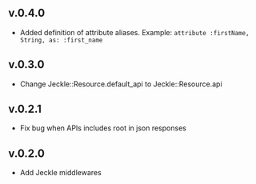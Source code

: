## v.0.4.0

* Added definition of attribute aliases. Example: `attribute :firstName, String, as: :first_name`

## v.0.3.0

* Change Jeckle::Resource.default_api to Jeckle::Resource.api

## v.0.2.1

* Fix bug when APIs includes root in json responses

## v.0.2.0

* Add Jeckle middlewares

